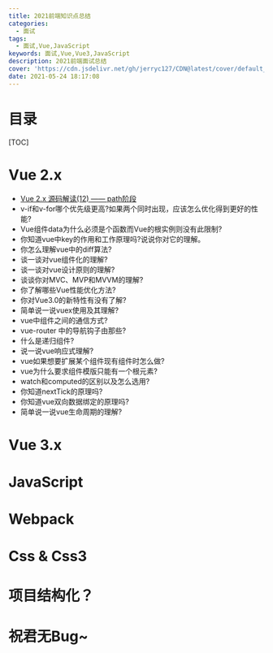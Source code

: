 ```yaml
---
title: 2021前端知识点总结
categories:
  - 面试
tags:
  - 面试,Vue,JavaScript
keywords: 面试,Vue,Vue3,JavaScript
description: 2021前端面试总结
cover: 'https://cdn.jsdelivr.net/gh/jerryc127/CDN@latest/cover/default_bg.png'
date: 2021-05-24 18:17:08
---
```


<!-- > 从业一年后，临近毕业，遂决定再次跳槽~ -->

# 目录
[TOC]


# Vue 2.x
- [Vue 2.x 源码解读(12) —— path阶段](https://www.bilibili.com/video/BV1rQ4y1o7WF/?spm_id_from=333.788.recommend_more_video.1)
- v-if和v-for哪个优先级更高?如果两个同时出现，应该怎么优化得到更好的性能? 
- Vue组件data为什么必须是个函数而Vue的根实例则没有此限制?
- 你知道vue中key的作用和工作原理吗?说说你对它的理解。
- 你怎么理解vue中的diff算法?
- 谈一谈对vue组件化的理解?
- 谈一谈对vue设计原则的理解?
- 谈谈你对MVC、MVP和MVVM的理解?
- 你了解哪些Vue性能优化方法?
- 你对Vue3.0的新特性有没有了解?
- 简单说一说vuex使用及其理解?
- vue中组件之间的通信方式?
- vue-router 中的导航钩子由那些?
- 什么是递归组件?
- 说一说vue响应式理解?
- vue如果想要扩展某个组件现有组件时怎么做? 
- vue为什么要求组件模版只能有一个根元素? 
- watch和computed的区别以及怎么选用?
- 你知道nextTick的原理吗?
- 你知道vue双向数据绑定的原理吗?
- 简单说一说vue生命周期的理解?


# Vue 3.x


# JavaScript


# Webpack


# Css & Css3


# 项目结构化？


# 祝君无Bug~